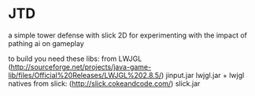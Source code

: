 JTD
===

a simple tower defense with slick 2D for experimenting with the impact of pathing ai on gameplay

to build you need these libs:
  from LWJGL (http://sourceforge.net/projects/java-game-lib/files/Official%20Releases/LWJGL%202.8.5/)
    jinput.jar
    lwjgl.jar
    + lwjgl natives
  from slick: (http://slick.cokeandcode.com/)
    slick.jar

